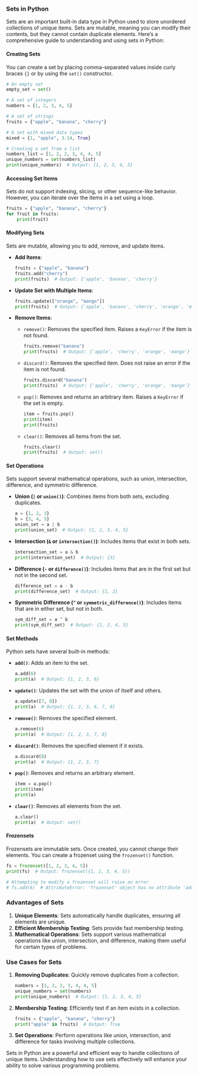 ### Sets in Python

Sets are an important built-in data type in Python used to store unordered collections of unique items. Sets are mutable, meaning you can modify their contents, but they cannot contain duplicate elements. Here’s a comprehensive guide to understanding and using sets in Python:

#### Creating Sets
You can create a set by placing comma-separated values inside curly braces `{}` or by using the `set()` constructor.

```python
# An empty set
empty_set = set()

# A set of integers
numbers = {1, 2, 3, 4, 5}

# A set of strings
fruits = {"apple", "banana", "cherry"}

# A set with mixed data types
mixed = {1, "apple", 3.14, True}

# Creating a set from a list
numbers_list = [1, 2, 2, 3, 4, 4, 5]
unique_numbers = set(numbers_list)
print(unique_numbers)  # Output: {1, 2, 3, 4, 5}
```

#### Accessing Set Items
Sets do not support indexing, slicing, or other sequence-like behavior. However, you can iterate over the items in a set using a loop.

```python
fruits = {"apple", "banana", "cherry"}
for fruit in fruits:
    print(fruit)
```

#### Modifying Sets
Sets are mutable, allowing you to add, remove, and update items.

- **Add Items**:
  ```python
  fruits = {"apple", "banana"}
  fruits.add("cherry")
  print(fruits)  # Output: {'apple', 'banana', 'cherry'}
  ```

- **Update Set with Multiple Items**:
  ```python
  fruits.update(["orange", "mango"])
  print(fruits)  # Output: {'apple', 'banana', 'cherry', 'orange', 'mango'}
  ```

- **Remove Items**:
  - `remove()`: Removes the specified item. Raises a `KeyError` if the item is not found.
    ```python
    fruits.remove("banana")
    print(fruits)  # Output: {'apple', 'cherry', 'orange', 'mango'}
    ```
  - `discard()`: Removes the specified item. Does not raise an error if the item is not found.
    ```python
    fruits.discard("banana")
    print(fruits)  # Output: {'apple', 'cherry', 'orange', 'mango'}
    ```
  - `pop()`: Removes and returns an arbitrary item. Raises a `KeyError` if the set is empty.
    ```python
    item = fruits.pop()
    print(item)
    print(fruits)
    ```
  - `clear()`: Removes all items from the set.
    ```python
    fruits.clear()
    print(fruits)  # Output: set()
    ```

#### Set Operations
Sets support several mathematical operations, such as union, intersection, difference, and symmetric difference.

- **Union (`|` or `union()`)**: Combines items from both sets, excluding duplicates.
  ```python
  a = {1, 2, 3}
  b = {3, 4, 5}
  union_set = a | b
  print(union_set)  # Output: {1, 2, 3, 4, 5}
  ```

- **Intersection (`&` or `intersection()`)**: Includes items that exist in both sets.
  ```python
  intersection_set = a & b
  print(intersection_set)  # Output: {3}
  ```

- **Difference (`-` or `difference()`)**: Includes items that are in the first set but not in the second set.
  ```python
  difference_set = a - b
  print(difference_set)  # Output: {1, 2}
  ```

- **Symmetric Difference (`^` or `symmetric_difference()`)**: Includes items that are in either set, but not in both.
  ```python
  sym_diff_set = a ^ b
  print(sym_diff_set)  # Output: {1, 2, 4, 5}
  ```

#### Set Methods
Python sets have several built-in methods:

- **`add()`**: Adds an item to the set.
  ```python
  a.add(6)
  print(a)  # Output: {1, 2, 3, 6}
  ```

- **`update()`**: Updates the set with the union of itself and others.
  ```python
  a.update([7, 8])
  print(a)  # Output: {1, 2, 3, 6, 7, 8}
  ```

- **`remove()`**: Removes the specified element.
  ```python
  a.remove(6)
  print(a)  # Output: {1, 2, 3, 7, 8}
  ```

- **`discard()`**: Removes the specified element if it exists.
  ```python
  a.discard(8)
  print(a)  # Output: {1, 2, 3, 7}
  ```

- **`pop()`**: Removes and returns an arbitrary element.
  ```python
  item = a.pop()
  print(item)
  print(a)
  ```

- **`clear()`**: Removes all elements from the set.
  ```python
  a.clear()
  print(a)  # Output: set()
  ```

#### Frozensets
Frozensets are immutable sets. Once created, you cannot change their elements. You can create a frozenset using the `frozenset()` function.

```python
fs = frozenset([1, 2, 3, 4, 5])
print(fs)  # Output: frozenset({1, 2, 3, 4, 5})

# Attempting to modify a frozenset will raise an error
# fs.add(6)  # AttributeError: 'frozenset' object has no attribute 'add'
```

### Advantages of Sets
1. **Unique Elements**: Sets automatically handle duplicates, ensuring all elements are unique.
2. **Efficient Membership Testing**: Sets provide fast membership testing.
3. **Mathematical Operations**: Sets support various mathematical operations like union, intersection, and difference, making them useful for certain types of problems.

### Use Cases for Sets
1. **Removing Duplicates**: Quickly remove duplicates from a collection.
   ```python
   numbers = [1, 2, 2, 3, 4, 4, 5]
   unique_numbers = set(numbers)
   print(unique_numbers)  # Output: {1, 2, 3, 4, 5}
   ```

2. **Membership Testing**: Efficiently test if an item exists in a collection.
   ```python
   fruits = {"apple", "banana", "cherry"}
   print("apple" in fruits)  # Output: True
   ```

3. **Set Operations**: Perform operations like union, intersection, and difference for tasks involving multiple collections.

Sets in Python are a powerful and efficient way to handle collections of unique items. Understanding how to use sets effectively will enhance your ability to solve various programming problems.
